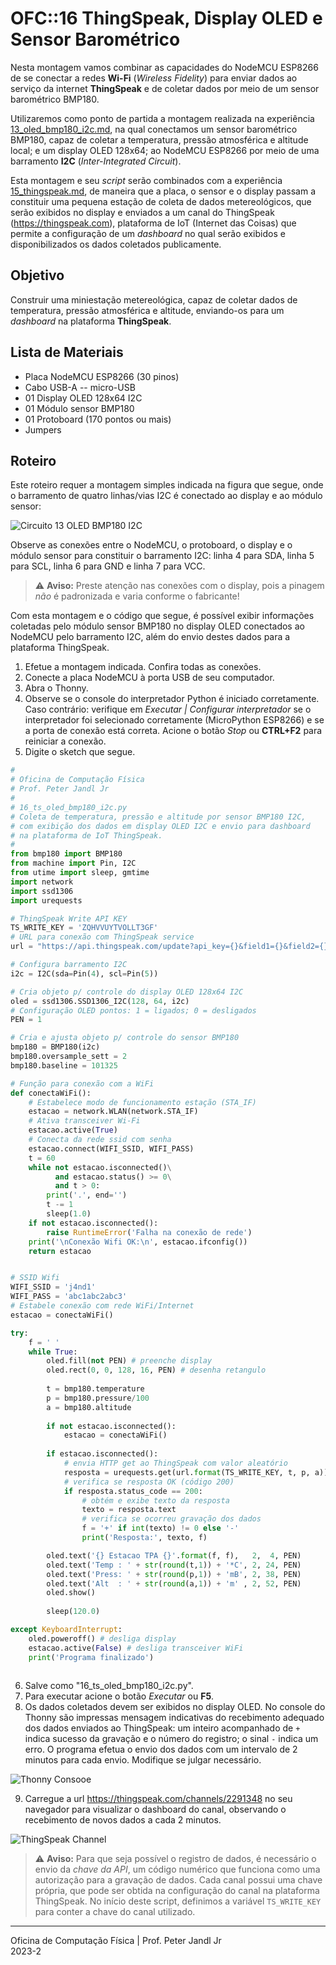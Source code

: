 # OFC::16 ThingSpeak, Display OLED e Sensor Barométrico

Nesta montagem vamos combinar as capacidades do NodeMCU ESP8266 de se conectar a redes **Wi-Fi** (*Wireless Fidelity*) para enviar dados ao serviço da internet **ThingSpeak** e de coletar dados por meio de um sensor barométrico BMP180.

Utilizaremos como ponto de partida a montagem realizada na experiência [13_oled_bmp180_i2c.md](../13_oled_bmp180_i2c.md), na qual conectamos um sensor barométrico BMP180, capaz de coletar a temperatura, pressão atmosférica e altitude local; e um display OLED 128x64; ao NodeMCU ESP8266 por meio de uma barramento **I2C** (*Inter-Integrated Circuit*).

Esta montagem e seu *script* serão combinados com a experiência [15_thingspeak.md](../15_thingspeak.md), de maneira que a placa, o sensor e o display passam a constituir uma pequena estação de coleta de dados metereológicos, que serão exibidos no display e enviados a um canal do ThingSpeak (https://thingspeak.com), plataforma de IoT (Internet das Coisas) que permite a configuração de um *dashboard* no qual serão exibidos e disponibilizados os dados coletados publicamente.

## Objetivo

Construir uma miniestação metereológica, capaz de coletar dados de temperatura, pressão atmosférica e altitude, enviando-os para um *dashboard* na plataforma **ThingSpeak**.

## Lista de Materiais

* Placa NodeMCU ESP8266 (30 pinos)
* Cabo USB-A -- micro-USB
* 01 Display OLED 128x64 I2C
* 01 Módulo sensor BMP180
* 01 Protoboard (170 pontos ou mais)
* Jumpers

## Roteiro

Este roteiro requer a montagem simples indicada na figura que segue, onde o barramento de quatro linhas/vias I2C é conectado ao display e ao módulo sensor:

![Circuito 13 OLED BMP180 I2C](https://github.com/pjandl/ocf/blob/main/T-2023-2/figuras/13_oled_bmp180_i2c.png)

Observe as conexões entre o NodeMCU, o protoboard, o display e o módulo sensor para constituir o barramento I2C: linha 4 para SDA, linha 5 para SCL, linha 6 para GND e linha 7 para VCC. 

> :warning: **Aviso:** Preste atenção nas conexões com o display, pois a pinagem *não* é padronizada e varia conforme o fabricante!

Com esta montagem e o código que segue, é possível exibir informações coletadas pelo módulo sensor BMP180 no display OLED conectados ao NodeMCU pelo barramento I2C, além do envio destes dados para a plataforma ThingSpeak.

1. Efetue a montagem indicada. Confira todas as conexões.
2. Conecte a placa NodeMCU à porta USB de seu computador.
3. Abra o Thonny.
4. Observe se o console do interpretador Python é iniciado corretamente. Caso contrário: verifique em *Executar | Configurar interpretador* se o interpretador foi selecionado corretamente (MicroPython ESP8266) e se a porta de conexão está correta. Acione o botão *Stop* ou **CTRL+F2** para reiniciar a conexão.
5. Digite o sketch que segue.

```python
#
# Oficina de Computação Física
# Prof. Peter Jandl Jr
#
# 16_ts_oled_bmp180_i2c.py
# Coleta de temperatura, pressão e altitude por sensor BMP180 I2C,
# com exibição dos dados em display OLED I2C e envio para dashboard
# na plataforma de IoT ThingSpeak.
#
from bmp180 import BMP180
from machine import Pin, I2C
from utime import sleep, gmtime
import network
import ssd1306
import urequests

# ThingSpeak Write API KEY
TS_WRITE_KEY = 'ZQHVVUYTVOLLT3GF'
# URL para conexão com ThingSpeak service
url = "https://api.thingspeak.com/update?api_key={}&field1={}&field2={}&field3={}"

# Configura barramento I2C
i2c = I2C(sda=Pin(4), scl=Pin(5))

# Cria objeto p/ controle do display OLED 128x64 I2C
oled = ssd1306.SSD1306_I2C(128, 64, i2c)
# Configuração OLED pontos: 1 = ligados; 0 = desligados
PEN = 1 

# Cria e ajusta objeto p/ controle do sensor BMP180
bmp180 = BMP180(i2c)
bmp180.oversample_sett = 2
bmp180.baseline = 101325

# Função para conexão com a WiFi
def conectaWiFi():
    # Estabelece modo de funcionamento estação (STA_IF)
    estacao = network.WLAN(network.STA_IF)
    # Ativa transceiver Wi-Fi
    estacao.active(True)
    # Conecta da rede ssid com senha
    estacao.connect(WIFI_SSID, WIFI_PASS)
    t = 60
    while not estacao.isconnected()\
          and estacao.status() >= 0\
          and t > 0:
        print('.', end='')
        t -= 1
        sleep(1.0)
    if not estacao.isconnected():
        raise RuntimeError('Falha na conexão de rede')
    print('\nConexão Wifi OK:\n', estacao.ifconfig())
    return estacao


# SSID Wifi
WIFI_SSID = 'j4nd1'
WIFI_PASS = 'abc1abc2abc3'
# Estabele conexão com rede WiFi/Internet
estacao = conectaWiFi()

try:
    f = ' '
    while True:
        oled.fill(not PEN) # preenche display
        oled.rect(0, 0, 128, 16, PEN) # desenha retangulo
        
        t = bmp180.temperature
        p = bmp180.pressure/100
        a = bmp180.altitude
        
        if not estacao.isconnected():
            estacao = conectaWiFi()
            
        if estacao.isconnected():
            # envia HTTP get ao ThingSpeak com valor aleatório
            resposta = urequests.get(url.format(TS_WRITE_KEY, t, p, a))
            # verifica se resposta OK (código 200)
            if resposta.status_code == 200:
                # obtém e exibe texto da resposta
                texto = resposta.text
                # verifica se ocorreu gravação dos dados
                f = '+' if int(texto) != 0 else '-'
                print('Resposta:', texto, f)

        oled.text('{} Estacao TPA {}'.format(f, f),   2,  4, PEN)
        oled.text('Temp : ' + str(round(t,1)) + '*C', 2, 24, PEN)
        oled.text('Press: ' + str(round(p,1)) + 'mB', 2, 38, PEN)
        oled.text('Alt  : ' + str(round(a,1)) + 'm' , 2, 52, PEN)
        oled.show()
        
        sleep(120.0)

except KeyboardInterrupt:
    oled.poweroff() # desliga display
    estacao.active(False) # desliga transceiver WiFi
    print('Programa finalizado')
    

```

6. Salve como "16_ts_oled_bmp180_i2c.py".
7. Para executar acione o botão *Executar* ou **F5**.
8. Os dados coletados devem ser exibidos no display OLED. No console do Thonny são impressas mensagem indicativas do recebimento adequado dos dados enviados ao ThingSpeak: um inteiro acompanhado de `+` indica sucesso da gravação e o número do registro; o sinal `-` indica um erro. O programa efetua o envio dos dados com um intervalo de 2 minutos para cada envio. Modifique se julgar necessário.

![Thonny Consooe](https://github.com/pjandl/ocf/blob/main/T-2023-2/figuras/16_console.png)

9. Carregue a url https://thingspeak.com/channels/2291348 no seu navegador para visualizar o dashboard do canal, observando o recebimento de novos dados a cada 2 minutos.

![ThingSpeak Channel](https://github.com/pjandl/ocf/blob/main/T-2023-2/figuras/16_ts_channel.png)

> :warning: **Aviso:** Para que seja possível o registro de dados, é necessário o envio da *chave da API*, um código numérico que funciona como uma autorização para a gravação de dados. Cada canal possui uma chave própria, que pode ser obtida na configuração do canal na plataforma ThingSpeak. No início deste script, definimos a variável `TS_WRITE_KEY` para conter a chave do canal utilizado.

---

Oficina de Computação Física | Prof. Peter Jandl Jr
<br/>2023-2
